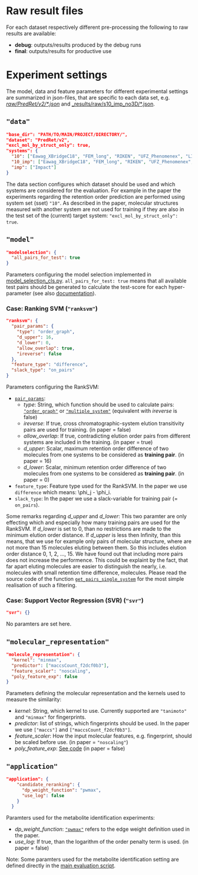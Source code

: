 # Raw result files

For each dataset respectively different pre-processing the following
to raw results are available:

* **debug**: outputs/results produced by the debug runs
* **final**: outputs/results for productive use

# Experiment settings

The model, data and feature parameters for different experimental settings are 
summarized in json-files, that are specific to each data set, e.g. [_raw/PredRet/v2/\*.json_](results/raw/PredRet/v2/config.json) 
and [_results/raw/s10_imp_no3D/\*.json](results/raw/s10_imp_no3D/config.json).

## ```"data"```

```json
"base_dir": "PATH/TO/MAIN/PROJECT/DIRECTORY/",
"dataset": "PredRet/v2",
"excl_mol_by_struct_only": true,
"systems": {
  "10": ["Eawag_XBridgeC18", "FEM_long", "RIKEN", "UFZ_Phenomenex", "LIFE_old"],
  "10_imp": ["Eawag_XBridgeC18", "FEM_long", "RIKEN", "UFZ_Phenomenex", "LIFE_old", "Impact"],
  "imp": ["Impact"]
}
```

The data section configures which dataset should be used and which systems are
considered for the evaluation. For example in the paper the experiments regarding
the retention order prediction are performed using system set (sset) ```"10"```. 
As described in the paper, molecular structures measured with another system are
not used for training if they are also in the test set of the (current) target
system: ```"excl_mol_by_struct_only": true```. 

## ```"model"```

```json
"modelselection": {
  "all_pairs_for_test": true
}
```

Parameters configuring the model selection implemented in [model_selection_cls.py](src/model_selection_cls.py). 
```all_pairs_for_test: true``` means that all available test pairs should be generated
to calculate the test-score for each hyper-parameter (see also [documentation](src/model_selection_cls.py#L246)).

### Case: Ranking SVM (```"ranksvm"```)

```json
"ranksvm": {
  "pair_params": {
    "type": "order_graph",
    "d_upper": 16,
    "d_lower": 0,
    "allow_overlap": true,
    "ireverse": false
  },
  "feature_type": "difference",
  "slack_type": "on_pairs"
}
```

Parameters configuring the RankSVM:

- [```pair_params```](src/model_selection_cls.py#L230):
    - _type_: String, which function should be used to calculate pairs: [```"order_graph"```](src/rank_svm_cls.py#L60) or [```"multiple_system"```](src/rank_svm_cls.py#L225) (equivalent with _ireverse_ is false) 
    - _ireverse_: If true, cross chromatographic-system elution transitivity pairs are used for training. (in paper = false)
    - _allow_overlap_: If true, contradicting elution order pairs from different systems are included in the training. (in paper = true)
    - _d_upper_: Scalar, maximum retention order difference of two molecules from one systems to be considered as __training pair__. (in paper = 16) 
    - _d_lower_: Scalar, minimum retention order difference of two molecules from one systems to be considered as __training pair__. (in paper = 0) 
- ```feature_type```: Feature type used for the RankSVM. In the paper we use ```difference``` which means: \phi_j - \phi_i. 
- ```slack_type```: In the paper we use a slack-variable for training pair (= ```on_pairs```).

Some remarks regarding _d_upper_ and _d_lower_: This two paramter are only effecting 
which and especially how many training pairs are used for the RankSVM. If _d_lower_ 
is set to 0, than no restrictions are made to the minimum elution order distance. 
If _d_upper_ is less then Infinity, than this means, that we use for example only 
pairs of molecular structure, where are not more than 15 molecules eluting between 
them. So this includes elution order distance 0, 1, 2, ..., 15. We have found out
that including more pairs does not increase the performence. This could be explaint 
by the fact, that far apart eluting molecules are easier to distinguish the nearly,
i.e. molecules with small retention time difference, molecules. Please read the
source code of the function [```get_pairs_single_system```](src/rank_svm_cls.py#L300)
for the most simple realisation of such a filtering.

### Case: Support Vector Regression (SVR) (```"svr"```)

```json
"svr": {}
```

No paramters are set here.

## ```"molecular_representation"```

```json
"molecule_representation": {
  "kernel": "minmax",
  "predictor": ["maccsCount_f2dcf0b3"],
  "feature_scaler": "noscaling",
  "poly_feature_exp": false
}
```

Parameters defining the molecular representation and the kernels used to measure
the similarity:

- _kernel_: String, which kernel to use. Currently supported are ```"tanimoto"``` and ```"minmax"``` for fingerprints.
- _predictor_: list of strings, which fingerprints should be used. In the paper we use ```["maccs"]``` and ```["maccsCount_f2dcf0b3"]```.
- _feature_scaler_: How the input molecular features, e.g. fingerprint, should be scaled before use. (in paper = ```"noscaling"```)
- _poly_feature_exp_: [See code](src/evaluation_scenarios_cls.py#L241) (in paper = false)

## ```"application"```

```json
"application": {
    "candidate_reranking": {
      "dp_weight_function": "pwmax",
      "use_log": false
    }
  }
```

Paramters used for the metabolite identification experiments: 

- _dp_weight_function_: [```"pwmax"```](src/metabolite_identification_cls.py#L501) refers to the edge weight definition used in the paper.
- _use_log_: If true, than the logarithm of the order penalty term is used. (in paper = false)

Note: Some paramters used for the metabolite identification setting are defined
directly in the [main evaluation script](src/evaluation_scenarios_main.py#L525).